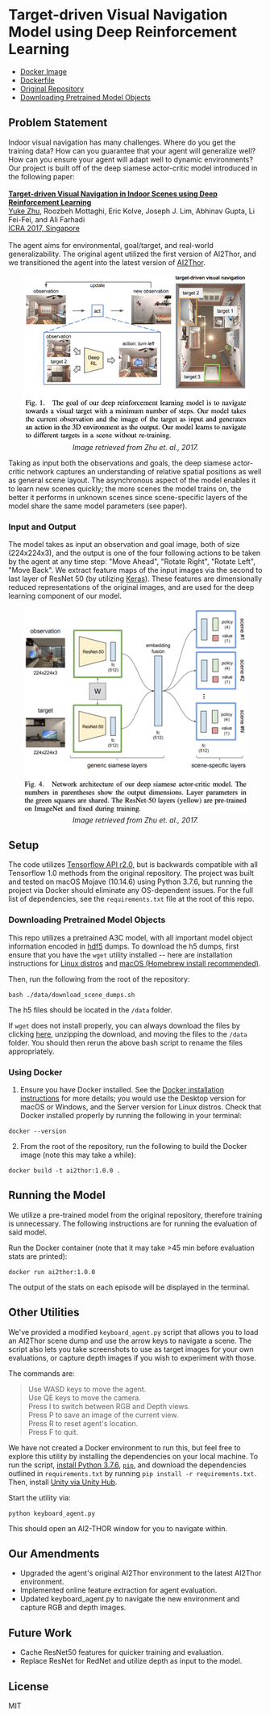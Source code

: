 # Target-driven Visual Navigation Model using Deep Reinforcement Learning
* [Docker Image](https://hub.docker.com/repository/docker/denmonz/ai2thor)<br>
* [Dockerfile](Dockerfile)
* [Original Repository](https://github.com/yushu-liu/icra2017-visual-navigation)
* [Downloading Pretrained Model Objects](#downloading-pretrained-model-objects)

## Problem Statement

Indoor visual navigation has many challenges. Where do you get the training data? How can you guarantee that your agent will generalize well? How can you ensure your agent will adapt well to dynamic environments? Our project is built off of the deep siamese actor-critic model introduced in the following paper:  <br><br>**[Target-driven Visual Navigation in Indoor Scenes using Deep Reinforcement Learning](https://arxiv.org/abs/1609.05143)**
<br>
[Yuke Zhu](http://web.stanford.edu/~yukez/), Roozbeh Mottaghi, Eric Kolve, Joseph J. Lim, Abhinav Gupta, Li Fei-Fei, and Ali Farhadi
<br>
[ICRA 2017, Singapore](http://www.icra2017.org/)
<br><br>
The agent aims for environmental, goal/target, and real-world generalizability. The original agent utilized the first version of AI2Thor, and we transitioned the agent into the latest version of [AI2Thor](https://ai2thor.allenai.org/).

<p align="center">
  <img src="/images/model.png" data-canonical-src="/images/networkArchitecture.png" width="450"/><br>
  <em>Image retrieved from Zhu et. al., 2017.</em>
</p>

Taking as input both the observations and goals, the deep siamese actor-critic network captures an understanding of relative spatial positions as well as general scene layout. The asynchronous aspect of the model enables it to learn new scenes quickly; the more scenes the model trains on, the better it performs in unknown scenes since scene-specific layers of the model share the same model parameters (see paper).

### Input and Output

The model takes as input an observation and goal image, both of size (224x224x3), and the output is one of the four following actions to be taken by the agent at any time step: "Move Ahead", "Rotate Right", "Rotate Left", "Move Back".
We extract feature maps of the input images via the second to last layer of ResNet 50 (by utilizing [Keras](https://keras.io/applications/#resnet)). These features are dimensionally reduced representations of the original images, and are used for the deep learning component of our model.

<p align="center">
  <img src="/images/networkArchitecture.png" data-canonical-src="/images/networkArchitecture.png" width="450"/><br>
  <em>Image retrieved from Zhu et. al., 2017.</em>
</p>

## Setup
The code utilizes [Tensorflow API r2.0](https://www.tensorflow.org/api_docs/), but is backwards compatible with all Tensorflow 1.0 methods from the original repository. The project was built and tested on macOS Mojave (10.14.6) using Python 3.7.6, but running the project via Docker should eliminate any OS-dependent issues. For the full list of dependencies, see the `requirements.txt` file at the root of this repo. 

### Downloading Pretrained Model Objects
This repo utilizes a pretrained A3C model, with all important model object information encoded in [hdf5](http://www.h5py.org/) dumps. To download the h5 dumps, first ensure that you have the `wget` utility installed -- here are installation instructions for [Linux distros](https://www.tecmint.com/install-wget-in-linux/) and [macOS (Homebrew install recommended)](https://www.fossmint.com/install-and-use-wget-on-mac/). 

Then, run the following from the root of the repository:
```
bash ./data/download_scene_dumps.sh
```
The h5 files should be located in the `/data` folder.

If `wget` does not install properly, you can always download the files by clicking [here](http://vision.stanford.edu/yukezhu/thor_v1_scene_dumps.zip), unzipping the download, and moving the files to the `/data` folder. You should then rerun the above bash script to rename the files appropriately. 

### Using Docker 
1. Ensure you have Docker installed. See the [Docker installation instructions](https://docs.docker.com/install/) for more details; you would use the Desktop version for macOS or Windows, and the Server version for Linux distros. Check that Docker installed properly by running the following in your terminal:
```
docker --version
```
2. From the root of the repository, run the following to build the Docker image (note this may take a while):
```
docker build -t ai2thor:1.0.0 .
```

## Running the Model
We utilize a pre-trained model from the original repository, therefore training is unnecessary. The following instructions are for running the evaluation of said model.

Run the Docker container (note that it may take >45 min before evaluation stats are printed):
```
docker run ai2thor:1.0.0
```
The output of the stats on each episode will be displayed in the terminal.

## Other Utilities

We've provided a modified `keyboard_agent.py` script that allows you to load an AI2Thor scene dump and use the arrow keys to navigate a scene. The script also lets you take screenshots to use as target images for your own evaluations, or capture depth images if you wish to experiment with those. 

The commands are:
> Use WASD keys to move the agent.<br>
> Use QE keys to move the camera.<br>
> Press I to switch between RGB and Depth views.<br>
> Press P to save an image of the current view.<br>
> Press R to reset agent's location.<br>
> Press F to quit.

We have not created a Docker environment to run this, but feel free to explore this utility by installing the dependencies on your local machine. To run the script, [install Python 3.7.6](https://www.python.org/downloads/), [`pip`](https://pip.pypa.io/en/stable/installing/), and download the dependencies outlined in `requirements.txt` by running `pip install -r requirements.txt`. Then, install [Unity via Unity Hub](https://unity3d.com/get-unity/download). 

Start the utility via:
```
python keyboard_agent.py 
```
This should open an AI2-THOR window for you to navigate within. 

## Our Amendments
* Upgraded the agent's original AI2Thor environment to the latest AI2Thor environment.
* Implemented online feature extraction for agent evaluation.
* Updated keyboard_agent.py to navigate the new environment and capture RGB and depth images.

## Future Work
* Cache ResNet50 features for quicker training and evaluation.
* Replace ResNet for RedNet and utilize depth as input to the model.

## License
MIT
